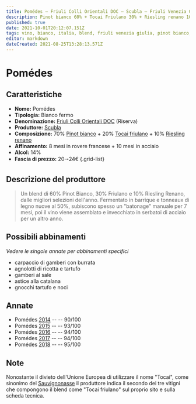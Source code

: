 ```yaml
---
title: Pomédes – Friuli Colli Orientali DOC – Scubla – Friuli Venezia Giulia (IT) – 20🠒24€ – 4★-5★
description: Pinot bianco 60% + Tocai Friulano 30% + Riesling renano 10% | Carpaccio di gamberi con burrata – Agnolotti di ricotta e tartufo – Gamberi al sale – Astice alla catalana – Gnocchi tartufo e noci
published: true
date: 2021-10-01T20:12:07.151Z
tags: vino, bianco, italia, blend, friuli venezia giulia, pinot bianco, tocai friuliano, riesling renano, carpaccio di gamberi con burrata, agnolotti di ricotta e tartufo, gamberi al sale, astice alla catalana, gnocchi tartufo e noci, 5 stelle, fermo, 20🠒24€
editor: markdown
dateCreated: 2021-08-25T13:28:13.571Z
---
```


# Pomédes

## Caratteristiche
- **Nome:** Pomédes
- **Tipologia:** Bianco fermo
- **Denominazione:** [Friuli Colli Orientali DOC](/denominazioni/Italia/Friuli-Venezia-Giulia/DOC/Friuli-Colli-Orientali) (Riserva)
- **Produttore:** [Scubla](/produttori/Italia/Friuli-Venezia-Giulia/Scubla) 
- **Composizione:** 70% [Pinot bianco](/vitigni/Italia/bacca-bianca/pinot-bianco) + 20% [Tocai friulano](/vitigni/Italia/bacca-bianca/tocai-friulano) + 10% [Riesling renano](/vitigni/Germania/bacca-bianca/riesling-renano)
- **Affinamento:** 8 mesi in rovere francese + 10 mesi in acciaio
- **Alcol:** 14%
- **Fascia di prezzo:** 20🠒24€
{.grid-list}

## Descrizione del produttore

> Un blend di 60% Pinot Bianco, 30% Friulano e 10% Riesling Renano, dalle migliori selezioni dell'anno. Fermentato in barrique e tonneaux di legno nuove al 50%, subiscono spesso un "batonage" manuale per 7 mesi, poi il vino viene assemblato e invecchiato in serbatoi di acciaio per un altro anno.

## Possibili abbinamenti
*Vedere le singole annate per abbinamenti specifici*

- carpaccio di gamberi con burrata
- agnolotti di ricotta e tartufo 
- gamberi al sale 
- astice alla catalana 
- gnocchi tartufo e noci

## Annate
- Pomédes [2014](/vini/Italia/Friuli-Venezia-Giulia/Scubla/Pomedes/2014) -- <span class="star-4"></span> -- 90/100
- Pomédes [2015](/vini/Italia/Friuli-Venezia-Giulia/Scubla/Pomedes/2015) -- <span class="star-5"></span> -- 93/100
- Pomédes [2016](/vini/Italia/Friuli-Venezia-Giulia/Scubla/Pomedes/2016) -- <span class="star-5"></span> -- 94/100
- Pomédes [2017](/vini/Italia/Friuli-Venezia-Giulia/Scubla/Pomedes/2017) -- <span class="star-5"></span> -- 94/100
- Pomédes [2018](/vini/Italia/Friuli-Venezia-Giulia/Scubla/Pomedes/2018) -- <span class="star-5"></span> -- 95/100


## Note
Nonostante il divieto dell'Unione Europea di utilizzare il nome "Tocai", come sinonimo del [Sauvignonasse](/vitigni/Francia/bacca-bianca/sauvignonasse) il produttore indica il secondo dei tre vitigni che compongono il blend come "Tocai friulano" sul proprio sito e sulla scheda tecnica.  


